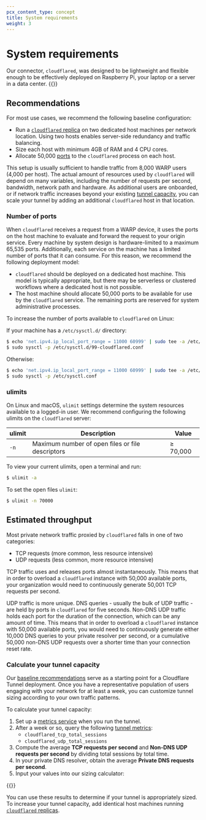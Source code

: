 ```yaml
---
pcx_content_type: concept
title: System requirements
weight: 3
---
```


# System requirements

Our connector, `cloudflared`, was designed to be lightweight and flexible enough to be effectively deployed on Raspberry Pi, your laptop or a server in a data center.
{{<render file="tunnel/_tunnel-capacity-intro.md" productFolder="cloudflare-one">}}

## Recommendations

For most use cases, we recommend the following baseline configuration:
- Run a [`cloudflared` replica](/cloudflare-one/connections/connect-networks/deploy-tunnels/deploy-cloudflared-replicas/#cloudflared-replicas) on two dedicated host machines per network location. Using two hosts enables server-side redundancy and traffic balancing.
- Size each host with minimum 4GB of RAM and 4 CPU cores.
- Allocate 50,000 [ports](#number-of-ports) to the `cloudflared` process on each host.

This setup is usually sufficient to handle traffic from 8,000 WARP users (4,000 per host). The actual amount of resources used by `cloudflared` will depend on many variables, including the number of requests per second, bandwidth, network path and hardware. As additional users are onboarded, or if network traffic increases beyond your existing [tunnel capacity](#estimated-throughput), you can scale your tunnel by adding an additional `cloudflared` host in that location.

### Number of ports

When `cloudflared` receives a request from a WARP device, it uses the ports on the host machine to evaluate and forward the request to your origin service. Every machine by system design is hardware-limited to a maximum 65,535 ports. Additionally, each service on the machine has a limited number of ports that it can consume. For this reason, we recommend the following deployment model:

- `cloudflared` should be deployed on a dedicated host machine. This model is typically appropriate, but there may be serverless or clustered workflows where a dedicated host is not possible.
- The host machine should allocate 50,000 ports to be available for use by the `cloudflared` service. The remaining ports are reserved for system administrative processes.

To increase the number of ports available to `cloudflared` on Linux:

If your machine has a `/etc/sysctl.d/` directory:

```sh
$ echo 'net.ipv4.ip_local_port_range = 11000 60999' | sudo tee -a /etc/sysctl.d/99-cloudflared.conf
$ sudo sysctl -p /etc/sysctl.d/99-cloudflared.conf
```

Otherwise:

```sh
$ echo 'net.ipv4.ip_local_port_range = 11000 60999' | sudo tee -a /etc/sysctl.conf
$ sudo sysctl -p /etc/sysctl.conf
```

### ulimits

On Linux and macOS, `ulimit` settings determine the system resources available to a logged-in user. We recommend configuring the following ulimits on the `cloudflared` server:

| ulimit | Description | Value |
| -------| ----------- | ----------------- |
| `-n`   | Maximum number of open files or file descriptors | ≥ 70,000 |

To view your current ulimits, open a terminal and run:
```sh
$ ulimit -a
```

To set the open files `ulimit`:
```sh
$ ulimit -n 70000
```

## Estimated throughput

Most private network traffic proxied by `cloudflared` falls in one of two categories:

- TCP requests (more common, less resource intensive)
- UDP requests (less common, more resource intensive)

TCP traffic uses and releases ports almost instantaneously. This means that in order to overload a `cloudflared` instance with 50,000 available ports, your organization would need to continuously generate 50,001 TCP requests per second.

UDP traffic is more unique. DNS queries - usually the bulk of UDP traffic - are held by ports in `cloudflared` for five seconds. Non-DNS UDP traffic holds each port for the duration of the connection, which can be any amount of time. This means that in order to overload a `cloudflared` instance with 50,000 available ports, you would need to continuously generate either 10,000 DNS queries to your private resolver per second, or a cumulative 50,000 non-DNS UDP requests over a shorter time than your connection reset rate.

### Calculate your tunnel capacity

Our [baseline recommendations](#recommendations) serve as a starting point for a Cloudflare Tunnel deployment. Once you have a representative population of users engaging with your network for at least a week, you can customize tunnel sizing according to your own traffic patterns.

To calculate your tunnel capacity:

1. Set up a [metrics service](/cloudflare-one/tutorials/grafana/) when you run the tunnel.
2. After a week or so, query the following [tunnel metrics](/cloudflare-one/connections/connect-networks/monitor-tunnels/metrics/#cloudflared-metrics):
    - `cloudflared_tcp_total_sessions`
    - `cloudflared_udp_total_sessions`
3. Compute the average **TCP requests per second** and **Non-DNS UDP requests per second** by dividing total sessions by total time.
4. In your private DNS resolver, obtain the average **Private DNS requests per second**.
5. Input your values into our sizing calculator:

{{<calculation file="tunnel-capacity">}}

You can use these results to determine if your tunnel is appropriately sized. To increase your tunnel capacity, add identical host machines running [`cloudflared` replicas](/cloudflare-one/connections/connect-networks/deploy-tunnels/deploy-cloudflared-replicas/#cloudflared-replicas).

